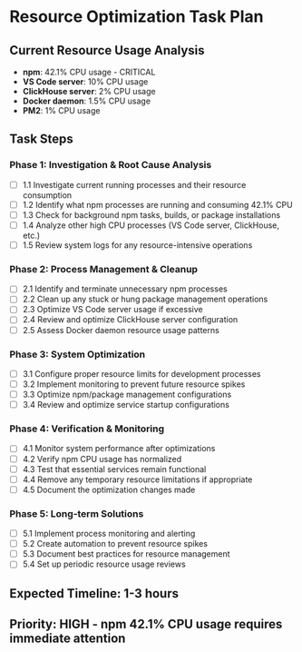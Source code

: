 # Resource Optimization Task Plan

## Current Resource Usage Analysis
- **npm**: 42.1% CPU usage - CRITICAL
- **VS Code server**: 10% CPU usage
- **ClickHouse server**: 2% CPU usage  
- **Docker daemon**: 1.5% CPU usage
- **PM2**: 1% CPU usage

## Task Steps

### Phase 1: Investigation & Root Cause Analysis
- [ ] 1.1 Investigate current running processes and their resource consumption
- [ ] 1.2 Identify what npm processes are running and consuming 42.1% CPU
- [ ] 1.3 Check for background npm tasks, builds, or package installations
- [ ] 1.4 Analyze other high CPU processes (VS Code server, ClickHouse, etc.)
- [ ] 1.5 Review system logs for any resource-intensive operations

### Phase 2: Process Management & Cleanup
- [ ] 2.1 Identify and terminate unnecessary npm processes
- [ ] 2.2 Clean up any stuck or hung package management operations
- [ ] 2.3 Optimize VS Code server usage if excessive
- [ ] 2.4 Review and optimize ClickHouse server configuration
- [ ] 2.5 Assess Docker daemon resource usage patterns

### Phase 3: System Optimization
- [ ] 3.1 Configure proper resource limits for development processes
- [ ] 3.2 Implement monitoring to prevent future resource spikes
- [ ] 3.3 Optimize npm/package management configurations
- [ ] 3.4 Review and optimize service startup configurations

### Phase 4: Verification & Monitoring
- [ ] 4.1 Monitor system performance after optimizations
- [ ] 4.2 Verify npm CPU usage has normalized
- [ ] 4.3 Test that essential services remain functional
- [ ] 4.4 Remove any temporary resource limitations if appropriate
- [ ] 4.5 Document the optimization changes made

### Phase 5: Long-term Solutions
- [ ] 5.1 Implement process monitoring and alerting
- [ ] 5.2 Create automation to prevent resource spikes
- [ ] 5.3 Document best practices for resource management
- [ ] 5.4 Set up periodic resource usage reviews

## Expected Timeline: 1-3 hours
## Priority: HIGH - npm 42.1% CPU usage requires immediate attention
